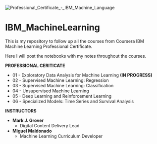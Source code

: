 ![Professional_Certificate_-_IBM_Machine_Language](https://user-images.githubusercontent.com/72222027/117340939-e3bba980-ae77-11eb-8737-c6b05bec62a1.png)

# IBM_MachineLearning

This is my repository to follow up all the courses from Coursera IBM Machine Learning Professional Certificate.

Here I will post the notebooks with my notes throughout the courses.

**PROFESSIONAL CERITICATE**
* 01 - Exploratory Data Analysis for Machine Learning **(IN PROGRESS)**
* 02 - Supervised Machine Learning: Regression
* 03 - Supervised Machine Learning: Classification
* 04 - Unsupervised Machine Learning
* 05 - Deep Learning and Reinforcement Learning
* 06 - Specialized Models: Time Series and Survival Analysis


**INSTRUCTORS**
* **Mark J. Grover**
    * Digital Content Delivery Lead
* **Miguel Maldonado**
    * Machine Learning Curriculum Developer

